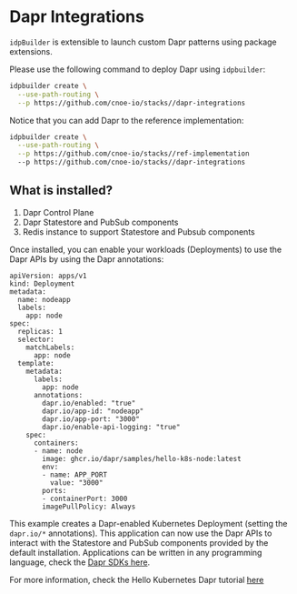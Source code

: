# Dapr Integrations 

`idpBuilder` is extensible to launch custom Dapr patterns using package extensions. 

Please use the following command to deploy Dapr using `idpbuilder`:

```bash
idpbuilder create \
  --use-path-routing \
  --p https://github.com/cnoe-io/stacks//dapr-integrations
```

Notice that you can add Dapr to the reference implementation:

```bash
idpbuilder create \
  --use-path-routing \
  --p https://github.com/cnoe-io/stacks//ref-implementation
  --p https://github.com/cnoe-io/stacks//dapr-integrations
```

## What is installed?

1. Dapr Control Plane
1. Dapr Statestore and PubSub components
2. Redis instance to support Statestore and Pubsub components

Once installed, you can enable your workloads (Deployments) to use the Dapr APIs by using the Dapr annotations:

```
apiVersion: apps/v1
kind: Deployment
metadata:
  name: nodeapp
  labels:
    app: node
spec:
  replicas: 1
  selector:
    matchLabels:
      app: node
  template:
    metadata:
      labels:
        app: node
      annotations:
        dapr.io/enabled: "true"
        dapr.io/app-id: "nodeapp"
        dapr.io/app-port: "3000"
        dapr.io/enable-api-logging: "true"
    spec:
      containers:
      - name: node
        image: ghcr.io/dapr/samples/hello-k8s-node:latest
        env:
        - name: APP_PORT
          value: "3000"
        ports:
        - containerPort: 3000
        imagePullPolicy: Always
```
This example creates a Dapr-enabled Kubernetes Deployment (setting the `dapr.io/*` annotations). This application can now use the Dapr APIs to interact with the Statestore and PubSub components provided by the default installation. Applications can be written in any programming language, check the [Dapr SDKs here](https://docs.dapr.io/developing-applications/sdks/).

For more information, check the Hello Kubernetes Dapr tutorial [here](https://github.com/dapr/quickstarts/tree/master/tutorials/hello-kubernetes)


